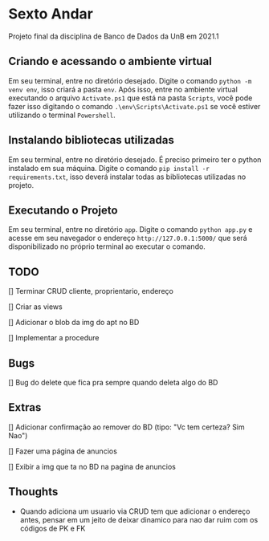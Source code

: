 # Sexto Andar
Projeto final da disciplina de Banco de Dados da UnB em 2021.1

## Criando e acessando o ambiente virtual
 
Em seu terminal, entre no diretório desejado.
Digite o comando `python -m venv env`, isso criará a pasta `env`. Após isso, entre no ambiente virtual executando o arquivo `Activate.ps1` que está na pasta `Scripts`, você pode fazer isso digitando o comando `.\env\Scripts\Activate.ps1` se você estiver utilizando o terminal `Powershell`.

## Instalando bibliotecas utilizadas

Em seu terminal, entre no diretório desejado.
É preciso primeiro ter o python instalado em sua máquina.
Digite o comando `pip install -r requirements.txt`, isso deverá instalar todas as bibliotecas utilizadas no projeto.

## Executando o Projeto

Em seu terminal, entre no diretório `app`.
Digite o comando `python app.py` e acesse em seu navegador o endereço `http://127.0.0.1:5000/` que será disponibilizado no próprio terminal ao executar o comando.

## TODO

[] Terminar CRUD cliente, proprientario, endereço

[] Criar as views

[] Adicionar o blob da img do apt no BD

[] Implementar a procedure

## Bugs

[] Bug do delete que fica pra sempre quando deleta algo do BD

## Extras

[] Adicionar confirmação ao remover do BD (tipo: "Vc tem certeza? Sim Nao")

[] Fazer uma página de anuncios

[] Exibir a img que ta no BD na pagina de anuncios


## Thoughts

- Quando adiciona um usuario via CRUD tem que adicionar o endereço antes, pensar em um jeito de deixar dinamico para nao dar ruim com os códigos de PK e FK